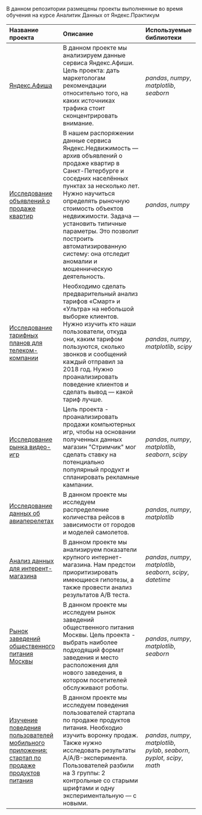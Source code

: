 В данном репозитории размещены проекты выполненные во время обучения на курсе Аналитик Данных от Яндекс.Практикум


| Название проекта | Описание | Используемые библиотеки | 
| :---------------------- | :---------------------- | :---------------------- |
| [Яндекс.Афиша](Yandex_Afisha_project) | В данном проекте мы анализируем данные сервиса Яндекс.Афиши. Цель проекта: дать маркетологам рекомендации относительно того, на каких источниках трафика стоит сконцентрировать внимание. | *pandas*, *numpy*, *matplotlib*, *seaborn* |
| [Исследование объявлений о продаже квартир](SPB_estate) | В нашем распоряжении данные сервиса Яндекс.Недвижимость — архив объявлений о продаже квартир в Санкт-Петербурге и соседних населённых пунктах за несколько лет. Нужно научиться определять рыночную стоимость объектов недвижимости. Задача — установить типичные параметры. Это позволит построить автоматизированную систему: она отследит аномалии и мошенническую деятельность. | *pandas*, *numpy*|
| [Исследование тарифных планов для телеком-компании](Telecom_calling_plans) | Необходимо сделать предварительный анализ тарифов «Смарт» и «Ультра» на небольшой выборке клиентов. Нужно изучить кто наши пользователи, откуда они, каким тарифом пользуются, сколько звонков и сообщений каждый отправил за 2018 год. Нужно проанализировать поведение клиентов и сделать вывод — какой тариф лучше. | *pandas*, *numpy*, *matplotlib*, *scipy* |
| [Исследование рынка видео-игр](Video_games) | Цель проекта - проанализировать продажи компьютерных игр, чтобы на основании полученных данных магазин "Стримчик" мог сделать ставку на потенциально популярный продукт и спланировать рекламные кампании. | *pandas*, *numpy*, *matplotlib*, *seaborn*, *scipy* |
| [Исследование данных об авиаперелетах](Flights_project) | В данном проекте мы исследуем распределение количества рейсов в зависимости от городов и моделей самолетов. | *pandas*, *numpy*, *matplotlib* |
| [Анализ данных для интерент-магазина](Online_shop_project) | В данном проекте мы анализируем показатели крупного интернет-магазина. Нам предстои приоритизировать имеющиеся гипотезы, а также провести анализ результатов A/B теста. | *pandas*, *numpy*, *matplotlib*, *seaborn*, *scipy*, *datetime* |
| [Рынок заведений общественного питания Москвы](Moscow_restaurants) | В данном проекте мы исследуем рынок заведений общественного питания Москвы. Цель проекта - выбрать наиболее подходящий формат заведения и место расположения для нового заведения, в котором посетителей обслуживают роботы. | *pandas*, *numpy*, *matplotlib*, *seaborn*|
| [Изучение поведения пользователей мобильного приложения: стартап по продаже продуктов питания](Grocery_startup) | В данном проекте мы исследуем поведения пользователей стартапа по продаже продуктов питания. Необходио изучить воронку продаж. Также нужно исследовать результаты A/A/B-эксперимента. Пользователей разбили на 3 группы: 2 контрольные со старыми шрифтами и одну экспериментальную — с новыми. | *pandas*, *numpy*, *matplotlib*, *pylab*, *seaborn*, *pyplot*, *scipy*, *math*|